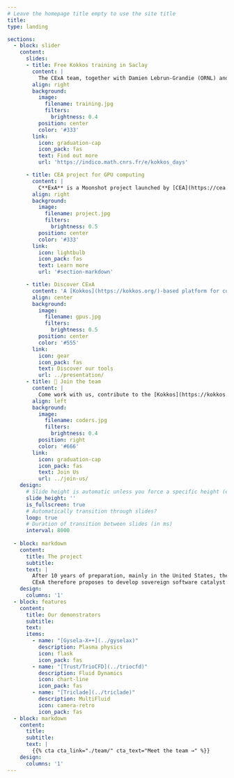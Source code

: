 ```yaml
---
# Leave the homepage title empty to use the site title
title:
type: landing

sections:
  - block: slider
    content:
      slides:
      - title: Free Kokkos training in Saclay
        content: |
          The CExA team, together with Damien Lebrun-Grandie (ORNL) and Luc Berger-Vergiat (SNL), are happy to welcome you again for our next Kokkos training days.
        align: right
        background:
          image:
            filename: training.jpg
            filters:
              brightness: 0.4
          position: center
          color: '#333'
        link:
          icon: graduation-cap
          icon_pack: fas
          text: Find out more
          url: 'https://indico.math.cnrs.fr/e/kokkos_days'

      - title: CEA project for GPU computing
        content: |
          C**ExA** is a Moonshot project launched by [CEA](https://cea.fr/) to adapt [Kokkos](https://kokkos.org/) to **your** needs and help **you** adopt it.
        align: right
        background:
          image:
            filename: project.jpg
            filters:
              brightness: 0.5
          position: center
          color: '#333'
        link:
          icon: lightbulb
          icon_pack: fas
          text: Learn more
          url: '#section-markdown'

      - title: Discover CExA
        content: 'A [Kokkos](https://kokkos.org/)-based platform for computing at Exascale!'
        align: center
        background:
          image:
            filename: gpus.jpg
            filters:
              brightness: 0.5
          position: center
          color: '#555'
        link:
          icon: gear
          icon_pack: fas
          text: Discover our tools
          url: ../presentation/
      - title: 👋 Join the team
        content: |
          Come work with us, contribute to the [Kokkos](https://kokkos.org/) project, contribute to the future of C++ for GPU computing in [CEA](https://cea.fr/), France, Europe and in the world 🌎!
        align: left
        background:
          image:
            filename: coders.jpg
            filters:
              brightness: 0.4
          position: right
          color: '#666'
        link:
          icon: graduation-cap
          icon_pack: fas
          text: Join Us
          url: ../join-us/
    design:
      # Slide height is automatic unless you force a specific height (e.g. '400px')
      slide_height: ''
      is_fullscreen: true
      # Automatically transition through slides?
      loop: true
      # Duration of transition between slides (in ms)
      interval: 8000
  
  - block: markdown
    content:
      title: The project
      subtitle: 
      text: |
        After 10 years of preparation, mainly in the United States, the arrival of the first Exascale supercomputers (10^18 operation per seconds) represents a breakthrough. These machines confirm the trend started since the beginning of the 2000s of a shift towards the usage of specialized architectures such as GPU to provide computing power. The French Exascale machine that will soon be installed at the CEA/TGCC will also rely on such technology. It is therefore critical for the CEA and all the French and European players who aim to use this machine to be able to rely on a solid software base acting as a catalyst ensuring full use of its power and sustainability of the application software. Indeed, applications developed with software technologies prior to the arrival of accelerators cannot or very poorly take advantage of GPUs. New solutions have been developed, but European approaches are lagging behind.
        CExA therefore proposes to develop sovereign software catalyst or middleware for Exascale Computation ensuring control of the roadmap and adequacy to the needs of European and French applications. Technically, this development is based on existing open-source software bricks and in particular KOKKOS. The choice to adopt and adapt an existing open-source software stack ensures responsiveness and efficiency while maintaining strategic independence. With this project, the CEA will acquire mastery of an essential link in the software stack by increasing its skills on existing tools while filling gaps on critical points for the specific needs of the CEA.
    design:
      columns: '1'
  - block: features
    content:
      title: Our demonstrators
      subtitle:
      text:
      items:
        - name: "[Gysela-X++](../gyselax)"
          description: Plasma physics
          icon: flask
          icon_pack: fas
        - name: "[Trust/TrioCFD](../triocfd)"
          description: Fluid Dynamics
          icon: chart-line
          icon_pack: fas
        - name: "[Triclade](../triclade)"
          description: MultiFluid
          icon: camera-retro
          icon_pack: fas
  - block: markdown
    content:
      title: 
      subtitle:
      text: |
        {{% cta cta_link="./team/" cta_text="Meet the team →" %}}
    design:
      columns: '1'
---
```

